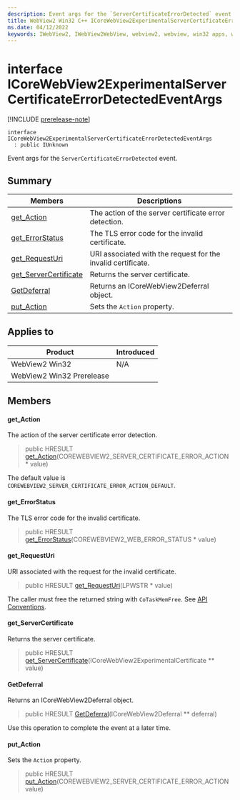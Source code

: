 ```yaml
---
description: Event args for the `ServerCertificateErrorDetected` event.
title: WebView2 Win32 C++ ICoreWebView2ExperimentalServerCertificateErrorDetectedEventArgs
ms.date: 04/12/2022
keywords: IWebView2, IWebView2WebView, webview2, webview, win32 apps, win32, edge, ICoreWebView2, ICoreWebView2Controller, browser control, edge html, ICoreWebView2ExperimentalServerCertificateErrorDetectedEventArgs
---
```


# interface ICoreWebView2ExperimentalServerCertificateErrorDetectedEventArgs

[!INCLUDE [prerelease-note](../includes/prerelease-note.md)]

```
interface ICoreWebView2ExperimentalServerCertificateErrorDetectedEventArgs
  : public IUnknown
```

Event args for the `ServerCertificateErrorDetected` event.

## Summary

 Members                        | Descriptions
--------------------------------|---------------------------------------------
[get_Action](#get_action) | The action of the server certificate error detection.
[get_ErrorStatus](#get_errorstatus) | The TLS error code for the invalid certificate.
[get_RequestUri](#get_requesturi) | URI associated with the request for the invalid certificate.
[get_ServerCertificate](#get_servercertificate) | Returns the server certificate.
[GetDeferral](#getdeferral) | Returns an ICoreWebView2Deferral object.
[put_Action](#put_action) | Sets the `Action` property.

## Applies to

Product                         | Introduced
--------------------------------|---------------------------------------------
WebView2 Win32            |    N/A
WebView2 Win32 Prerelease |    

## Members

#### get_Action

The action of the server certificate error detection.

> public HRESULT [get_Action](#get_action)(COREWEBVIEW2_SERVER_CERTIFICATE_ERROR_ACTION * value)

The default value is `COREWEBVIEW2_SERVER_CERTIFICATE_ERROR_ACTION_DEFAULT`.

#### get_ErrorStatus

The TLS error code for the invalid certificate.

> public HRESULT [get_ErrorStatus](#get_errorstatus)(COREWEBVIEW2_WEB_ERROR_STATUS * value)

#### get_RequestUri

URI associated with the request for the invalid certificate.

> public HRESULT [get_RequestUri](#get_requesturi)(LPWSTR * value)

The caller must free the returned string with `CoTaskMemFree`. See [API Conventions](/microsoft-edge/webview2/concepts/win32-api-conventions#strings).

#### get_ServerCertificate

Returns the server certificate.

> public HRESULT [get_ServerCertificate](#get_servercertificate)(ICoreWebView2ExperimentalCertificate ** value)

#### GetDeferral

Returns an ICoreWebView2Deferral object.

> public HRESULT [GetDeferral](#getdeferral)(ICoreWebView2Deferral ** deferral)

Use this operation to complete the event at a later time.

#### put_Action

Sets the `Action` property.

> public HRESULT [put_Action](#put_action)(COREWEBVIEW2_SERVER_CERTIFICATE_ERROR_ACTION value)

